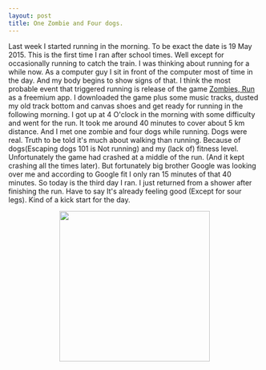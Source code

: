```yaml
---
layout: post
title: One Zombie and Four dogs.
---
```



  Last week I started running in the morning. To be exact the date is 19 May 2015. This is the first time I ran after school times. Well except for  occasionally running to catch the train. I was thinking about running for a while now. As a computer guy I sit in front of the computer most of time in the day. And  my body begins to show signs of that.
  I think the most probable event that triggered running is release of the game [Zombies, Run](https://play.google.com/store/apps/details?id=com.sixtostart.zombiesrunclient) as a freemium app. I downloaded the game plus some music tracks, dusted my old track bottom and canvas shoes and get ready for running in the following morning. I got up at 4 O'clock in the morning with some difficulty and went for the run. It took me around 40 minutes to cover about 5 km distance. And I met one zombie and four dogs while running. Dogs were real.
  Truth to be told it's much about walking than running. Because of dogs(Escaping dogs 101 is Not running) and my (lack of) fitness level. Unfortunately the game had crashed at a middle of the run. (And it kept crashing all the times later). But fortunately big brother Google was looking over me and according to Google fit I only ran 15 minutes of that 40 minutes.
  So today is the third day I ran. I just returned from a shower after finishing the run. Have to say It's already feeling good (Except for sour legs). Kind of a kick start for the day.

  <div align="center"><img src="{{ site.baseurl }}/assets/google-fit.png" style="width: 300px;"></div>
